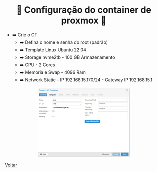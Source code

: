 <h1 align="center">🚀 Configuração do container de proxmox 🚀</h1> 


- ➡️ Crie o CT
    - ➡️ Defina o nome e senha do root (padrão)
    - ➡️ Template Linux Ubuntu 22.04
    - ➡️ Storage nvme2tb - 100 GB Armazenamento    
    - ➡️ CPU - 2 Cores 
    - ➡️ Memoria e Swap - 4096 Ram
    - ➡️ Network Static - IP 192.168.15.170/24 - Gateway IP 192.168.15.1

<div align="center">
    <img src="/ServerProxmox/Pngs/CreateCT.png" alt="DashGo Sistema" height="220">
</div>




[Voltar](/README.md)